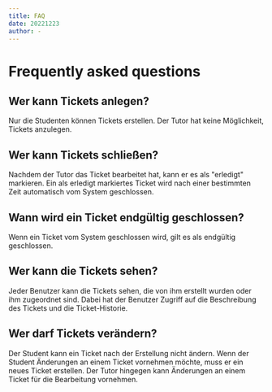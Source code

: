 ```yaml
---
title: FAQ
date: 20221223
author: -
---
```


# Frequently asked questions

## Wer kann Tickets anlegen?
Nur die Studenten können Tickets erstellen. Der Tutor hat keine Möglichkeit, Tickets anzulegen. 

## Wer kann Tickets schließen?
Nachdem der Tutor das Ticket bearbeitet hat, kann er es als "erledigt" markieren. Ein als erledigt markiertes Ticket wird nach einer bestimmten Zeit automatisch vom System geschlossen. 

## Wann wird ein Ticket endgültig geschlossen?
Wenn ein Ticket vom System geschlossen wird, gilt es als endgültig geschlossen. 

## Wer kann die Tickets sehen?
Jeder Benutzer kann die Tickets sehen, die von ihm erstellt wurden oder ihm zugeordnet sind. Dabei hat der Benutzer Zugriff auf die Beschreibung des Tickets und die Ticket-Historie. 

## Wer darf Tickets verändern?
Der Student kann ein Ticket nach der Erstellung nicht ändern. Wenn der Student Änderungen an einem Ticket vornehmen möchte, muss er ein neues Ticket erstellen. Der Tutor hingegen kann Änderungen an einem Ticket für die Bearbeitung vornehmen. 

